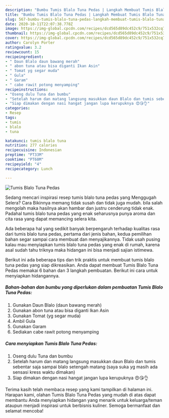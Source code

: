 ```yaml
---
description: "Bumbu Tumis Blalo Tuna Pedas | Langkah Membuat Tumis Blalo Tuna Pedas Yang Enak Banget"
title: "Bumbu Tumis Blalo Tuna Pedas | Langkah Membuat Tumis Blalo Tuna Pedas Yang Enak Banget"
slug: 567-bumbu-tumis-blalo-tuna-pedas-langkah-membuat-tumis-blalo-tuna-pedas-yang-enak-banget
date: 2020-10-11T22:07:38.778Z
image: https://img-global.cpcdn.com/recipes/dcd565d89dc452c9/751x532cq70/tumis-blalo-tuna-pedas-foto-resep-utama.jpg
thumbnail: https://img-global.cpcdn.com/recipes/dcd565d89dc452c9/751x532cq70/tumis-blalo-tuna-pedas-foto-resep-utama.jpg
cover: https://img-global.cpcdn.com/recipes/dcd565d89dc452c9/751x532cq70/tumis-blalo-tuna-pedas-foto-resep-utama.jpg
author: Carolyn Porter
ratingvalue: 3.2
reviewcount: 15
recipeingredient:
- " Daun Blalo daun bawang merah"
- " abon tuna atau bisa diganti Ikan Asin"
- " Tomat yg segar muda"
- " Gula"
- " Garam"
- " cabe rawit potong menyamping"
recipeinstructions:
- "Oseng dulu Tuna dan bumbu"
- "Setelah harum dan matang langsung masukkan daun Blalo dan tumis sebentar saja sampai blalo setengah matang (saya suka yg masih ada sensasi kress waktu dimakan)"
- "Siap dimakan dengan nasi hangat jangan lupa kerupuknya 😍😘👌"
categories:
- Resep
tags:
- tumis
- blalo
- tuna

katakunci: tumis blalo tuna 
nutrition: 277 calories
recipecuisine: Indonesian
preptime: "PT33M"
cooktime: "PT60M"
recipeyield: "4"
recipecategory: Lunch

---
```



![Tumis Blalo Tuna Pedas](https://img-global.cpcdn.com/recipes/dcd565d89dc452c9/751x532cq70/tumis-blalo-tuna-pedas-foto-resep-utama.jpg)

Sedang mencari inspirasi resep tumis blalo tuna pedas yang Menggugah Selera? Cara Bikinnya memang tidak susah dan tidak juga mudah. bila salah mengolah maka hasilnya akan hambar dan justru cenderung tidak enak. Padahal tumis blalo tuna pedas yang enak seharusnya punya aroma dan cita rasa yang dapat memancing selera kita.



Ada beberapa hal yang sedikit banyak berpengaruh terhadap kualitas rasa dari tumis blalo tuna pedas, pertama dari jenis bahan, kedua pemilihan bahan segar sampai cara membuat dan menyajikannya. Tidak usah pusing kalau mau menyiapkan tumis blalo tuna pedas yang enak di rumah, karena asal sudah tahu triknya maka hidangan ini bisa menjadi sajian istimewa.


Berikut ini ada beberapa tips dan trik praktis untuk membuat tumis blalo tuna pedas yang siap dikreasikan. Anda dapat membuat Tumis Blalo Tuna Pedas memakai 6 bahan dan 3 langkah pembuatan. Berikut ini cara untuk menyiapkan hidangannya.

<!--inarticleads1-->

##### Bahan-bahan dan bumbu yang diperlukan dalam pembuatan Tumis Blalo Tuna Pedas:

1. Gunakan  Daun Blalo (daun bawang merah)
1. Gunakan  abon tuna atau bisa diganti Ikan Asin
1. Gunakan  Tomat (yg segar muda)
1. Ambil  Gula
1. Gunakan  Garam
1. Sediakan  cabe rawit potong menyamping




<!--inarticleads2-->

##### Cara menyiapkan Tumis Blalo Tuna Pedas:

1. Oseng dulu Tuna dan bumbu
1. Setelah harum dan matang langsung masukkan daun Blalo dan tumis sebentar saja sampai blalo setengah matang (saya suka yg masih ada sensasi kress waktu dimakan)
1. Siap dimakan dengan nasi hangat jangan lupa kerupuknya 😍😘👌




Terima kasih telah membaca resep yang kami tampilkan di halaman ini. Harapan kami, olahan Tumis Blalo Tuna Pedas yang mudah di atas dapat membantu Anda menyiapkan hidangan yang menarik untuk keluarga/teman ataupun menjadi inspirasi untuk berbisnis kuliner. Semoga bermanfaat dan selamat mencoba!
